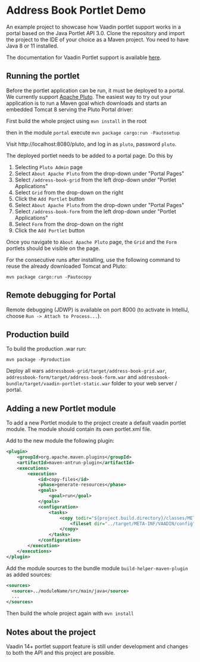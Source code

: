 # Address Book Portlet Demo  
An example project to showcase how Vaadin portlet support works in a portal based on the Java Portlet API 3.0. 
Clone the repository and import the project to the IDE of your choice as a Maven project. 
You need to have Java 8 or 11 installed.

The documentation for Vaadin Portlet support is available [here](https://github.com/vaadin/flow-and-components-documentation/blob/master/documentation/portlet-support/overview.asciidoc).

## Running the portlet

Before the portlet application can be run, it must be deployed to a portal. 
We currently support [Apache Pluto](https://portals.apache.org/pluto/). The
easiest way to try out your application is to run a Maven goal which downloads 
and starts an embedded Tomcat 8 serving the Pluto Portal driver:

First build the whole project using `mvn install` in the root

then in the module `portal` execute
`mvn package cargo:run -Pautosetup`

Visit http://localhost:8080/pluto, and log in as `pluto`, password `pluto`.

The deployed portlet needs to be added to a portal page. Do this by
1) Selecting `Pluto Admin` page
2) Select `About Apache Pluto` from the drop-down under "Portal Pages"
3) Select `/address-book-grid` from the left drop-down under "Portlet Applications"
4) Select `Grid` from the drop-down on the right
5) Click the `Add Portlet` button
6) Select `About Apache Pluto` from the drop-down under "Portal Pages"
7) Select `/address-book-form` from the left drop-down under "Portlet Applications"
8) Select `Form` from the drop-down on the right
9) Click the `Add Portlet` button

Once you navigate to `About Apache Pluto` page, the `Grid` and the `Form` portlets should be
visible on the page.

For the consecutive runs after installing, use the following command to reuse the already downloaded Tomcat and Pluto:

`mvn package cargo:run -Pautocopy`

## Remote debugging for Portal

Remote debugging (JDWP) is available on port 8000 (to activate
in IntelliJ, choose `Run -> Attach to Process...`). 

## Production build
To build the production .war run:

`mvn package -Pproduction`

Deploy all wars `addressbook-grid/target/address-book-grid.war`, `addressbook-form/target/address-book-form.war`
and `addressbook-bundle/target/vaadin-portlet-static.war` folder to your web server / portal. 

## Adding a new Portlet module

To add a new Portlet module to the project create a default vaadin portlet module.
The module should contain its own portlet.xml file.

Add to the new module the following plugin:
````xml
<plugin>
    <groupId>org.apache.maven.plugins</groupId>
    <artifactId>maven-antrun-plugin</artifactId>
    <executions>
        <execution>
            <id>copy-files</id>
            <phase>generate-resources</phase>
            <goals>
                <goal>run</goal>
            </goals>
            <configuration>
                <tasks>
                    <copy todir="${project.build.directory}/classes/META-INF/VAADIN/config">
                        <fileset dir="../target/META-INF/VAADIN/config" />
                    </copy>
                </tasks>
            </configuration>
        </execution>
    </executions>
</plugin>
````

Add the module sources to the bundle module `build-helper-maven-plugin` as added sources:

````xml
<sources>
  <source>../moduleName/src/main/java</source>
  ...
</sources>
````

Then build the whole project again with `mvn install`

## Notes about the project

Vaadin 14+ portlet support feature is still under development and changes to
both the API and this project are possible.

